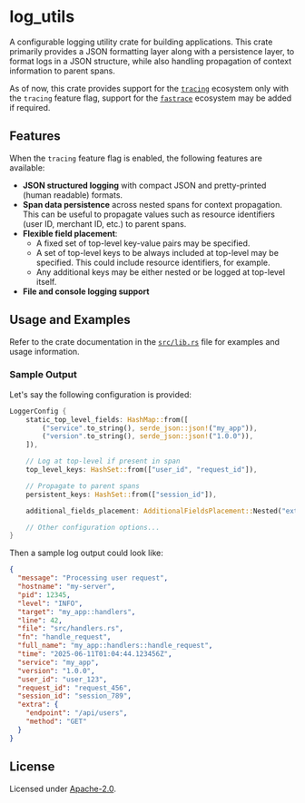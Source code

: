 # log_utils

A configurable logging utility crate for building applications.
This crate primarily provides a JSON formatting layer along with a persistence layer,
to format logs in a JSON structure, while also handling propagation of context information to parent spans.

As of now, this crate provides support for the [`tracing`](https://github.com/tokio-rs/tracing) ecosystem only with the `tracing` feature flag,
support for the [`fastrace`](https://github.com/fast/fastrace) ecosystem may be added if required.

## Features

When the `tracing` feature flag is enabled, the following features are available:

- **JSON structured logging** with compact JSON and pretty-printed (human readable) formats.
- **Span data persistence** across nested spans for context propagation.
  This can be useful to propagate values such as resource identifiers (user ID, merchant ID, etc.) to parent spans.
- **Flexible field placement**:
  - A fixed set of top-level key-value pairs may be specified.
  - A set of top-level keys to be always included at top-level may be specified.
    This could include resource identifiers, for example.
  - Any additional keys may be either nested or be logged at top-level itself.
- **File and console logging support**

## Usage and Examples

Refer to the crate documentation in the [`src/lib.rs`](./src/lib.rs) file for examples and usage information.

### Sample Output

Let's say the following configuration is provided:

```rust
LoggerConfig {
    static_top_level_fields: HashMap::from([
        ("service".to_string(), serde_json::json!("my_app")),
        ("version".to_string(), serde_json::json!("1.0.0")),
    ]),

    // Log at top-level if present in span
    top_level_keys: HashSet::from(["user_id", "request_id"]),

    // Propagate to parent spans
    persistent_keys: HashSet::from(["session_id"]),

    additional_fields_placement: AdditionalFieldsPlacement::Nested("extra".to_string()),

    // Other configuration options...
}
```

Then a sample log output could look like:

```json
{
  "message": "Processing user request",
  "hostname": "my-server",
  "pid": 12345,
  "level": "INFO",
  "target": "my_app::handlers",
  "line": 42,
  "file": "src/handlers.rs",
  "fn": "handle_request",
  "full_name": "my_app::handlers::handle_request",
  "time": "2025-06-11T01:04:44.123456Z",
  "service": "my_app",
  "version": "1.0.0",
  "user_id": "user_123",
  "request_id": "request_456",
  "session_id": "session_789",
  "extra": {
    "endpoint": "/api/users",
    "method": "GET"
  }
}
```

## License

Licensed under [Apache-2.0](../../LICENSE).
